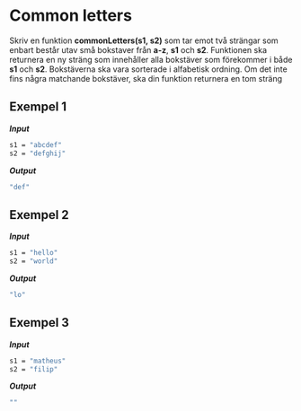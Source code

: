 # Common letters

Skriv en funktion **commonLetters(s1, s2)** som tar emot två strängar som enbart består utav små bokstaver från **a-z**, **s1** och **s2**. Funktionen ska returnera en ny sträng som innehåller alla bokstäver som förekommer i både **s1** och **s2**. Bokstäverna ska vara sorterade i alfabetisk ordning. Om det inte fins några matchande bokstäver, ska din funktion returnera en tom sträng

## Exempel 1

**_Input_**

```bash
s1 = "abcdef"
s2 = "defghij"
```

**_Output_**

```bash
"def"
```

## Exempel 2

**_Input_**

```bash
s1 = "hello"
s2 = "world"
```

**_Output_**

```bash
"lo"
```

## Exempel 3

**_Input_**

```bash
s1 = "matheus"
s2 = "filip"
```

**_Output_**

```bash
""
```
